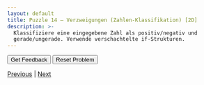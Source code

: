 ```yaml
---
layout: default
title: Puzzle 14 – Verzweigungen (Zahlen-Klassifikation) [2D]
description: >-
  Klassifiziere eine eingegebene Zahl als positiv/negativ und
  gerade/ungerade. Verwende verschachtelte if-Strukturen.
---
```


<div id="p14-trash" class="sortable-code"></div>
<div id="p14-work"  class="sortable-code"></div>
<div style="clear: both;"></div>

<p>
  <input id="p14-feedback" value="Get Feedback"  type="button" />
  <input id="p14-reset"    value="Reset Problem" type="button" />
</p>

<script type="text/javascript">
(function () {
  var initial =
    "zahl = int(input(\"Gib eine Zahl ein: \"))\n" +
    "if zahl > 0:\n" +
    "    print(\"Die Zahl ist positiv\")\n" +
    "    if zahl % 2 == 0:\n" +
    "        print(\"und gerade\")\n" +
    "    else:\n" +
    "        print(\"und ungerade\")\n" +
    "elif zahl < 0:\n" +
    "    print(\"Die Zahl ist negativ\")\n" +
    "else:\n" +
    "    print(\"Die Zahl ist null\")\n" +
    "print(\"Klassifikation beendet\")\n" +
    "if zahl == 0:  #distractor\n" +
    "print(\"Zahl ist positiv\")  #distractor";

  var pp = new ParsonsWidget({
    sortableId: "p14-work",
    trashId:    "p14-trash",
    grader:     ParsonsWidget._graders.LineBasedGrader,
    can_indent: true,
    x_indent:   50,
    lang:       "en",
    max_wrong_lines: 10
  });
  pp.init(initial);
  pp.shuffleLines();
  $("#p14-reset").click(function (e) { e.preventDefault(); pp.shuffleLines(); });
  $("#p14-feedback").click(function (e) { e.preventDefault(); pp.getFeedback(); });
})();
</script>

[Previous](./aufg13.html) | [Next](./aufg15.html)

